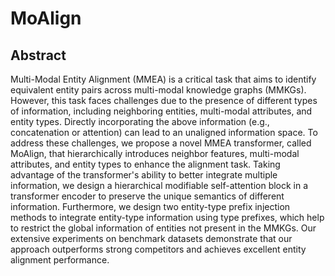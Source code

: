 # MoAlign

## Abstract
Multi-Modal Entity Alignment (MMEA) is a critical task that aims to identify equivalent entity pairs across multi-modal knowledge graphs (MMKGs). However, this task faces challenges due to the presence of different types of information, including neighboring entities, multi-modal attributes, and entity types. Directly incorporating the above information (e.g., concatenation or attention) can lead to an unaligned information space. To address these challenges, we propose a novel MMEA transformer, called MoAlign, that hierarchically introduces neighbor features, multi-modal attributes, and entity types to enhance the alignment task. Taking advantage of the transformer's ability to better integrate multiple information, we design a hierarchical modifiable self-attention block in a transformer encoder to preserve the unique semantics of different information. Furthermore, we design two entity-type prefix injection methods to integrate entity-type information using type prefixes, which help to restrict the global information of entities not present in the MMKGs. Our extensive experiments on benchmark datasets demonstrate that our approach outperforms strong competitors and achieves excellent entity alignment performance.
